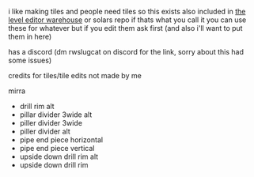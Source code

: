 i like making tiles and people need tiles so this exists
also included in [the level editor warehouse](https://github.com/solaristheworstcatever/The-Level-Editor-Warehouse) or solars repo if thats what you call it
you can use these for whatever but if you edit them ask first (and also i'll want to put them in here)

has a discord (dm rwslugcat on discord for the link, sorry about this had some issues)

credits for tiles/tile edits not made by me

mirra
- drill rim alt
- pillar divider 3wide alt
- piller divider 3wide
- piller divider alt
- pipe end piece horizontal
- pipe end piece vertical
- upside down drill rim alt
- upside down drill rim

